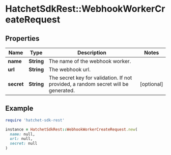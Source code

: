 # HatchetSdkRest::WebhookWorkerCreateRequest

## Properties

| Name | Type | Description | Notes |
| ---- | ---- | ----------- | ----- |
| **name** | **String** | The name of the webhook worker. |  |
| **url** | **String** | The webhook url. |  |
| **secret** | **String** | The secret key for validation. If not provided, a random secret will be generated. | [optional] |

## Example

```ruby
require 'hatchet-sdk-rest'

instance = HatchetSdkRest::WebhookWorkerCreateRequest.new(
  name: null,
  url: null,
  secret: null
)
```

